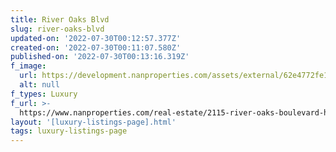 ```yaml
---
title: River Oaks Blvd
slug: river-oaks-blvd
updated-on: '2022-07-30T00:12:57.377Z'
created-on: '2022-07-30T00:11:07.580Z'
published-on: '2022-07-30T00:13:16.319Z'
f_image:
  url: https://development.nanproperties.com/assets/external/62e4772fe1a61c9f42dad589_img-12016.jpeg
  alt: null
f_types: Luxury
f_url: >-
  https://www.nanproperties.com/real-estate/2115-river-oaks-boulevard-houston-tx-77019/31470244/116295641
layout: '[luxury-listings-page].html'
tags: luxury-listings-page
---
```



